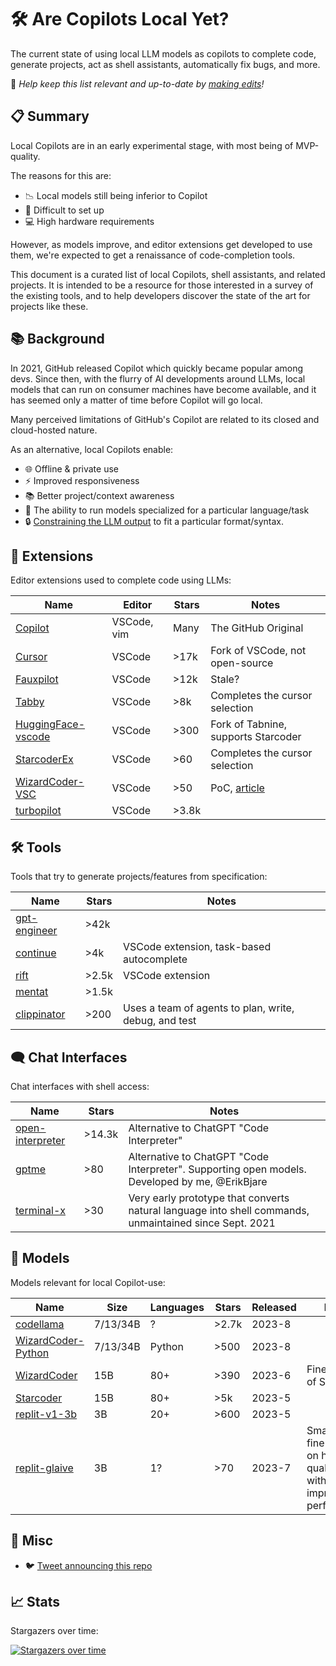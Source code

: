 # 🛠️ Are Copilots Local Yet?

The current state of using local LLM models as copilots to complete code, generate projects, act as shell assistants, automatically fix bugs, and more.

📝 *Help keep this list relevant and up-to-date by [making edits][edit]!*

[edit]: https://github.com/ErikBjare/are-copilots-local-yet/edit/master/README.md

## 📋 Summary

Local Copilots are in an early experimental stage, with most being of MVP-quality. 

The reasons for this are:

- 📉 Local models still being inferior to Copilot
- 🔧 Difficult to set up
- 💻 High hardware requirements

However, as models improve, and editor extensions get developed to use them, we're expected to get a renaissance of code-completion tools.

This document is a curated list of local Copilots, shell assistants, and related projects. It is intended to be a resource for those interested in a survey of the existing tools, and to help developers discover the state of the art for projects like these.

## 📚 Background

In 2021, GitHub released Copilot which quickly became popular among devs. Since then, with the flurry of AI developments around LLMs, local models that can run on consumer machines have become available, and it has seemed only a matter of time before Copilot will go local.

Many perceived limitations of GitHub's Copilot are related to its closed and cloud-hosted nature. 

As an alternative, local Copilots enable:

- 🌐 Offline & private use
- ⚡ Improved responsiveness
- 📚 Better project/context awareness
- 🎯 The ability to run models specialized for a particular language/task
- 🔒 [Constraining the LLM output](https://twitter.com/ErikBjare/status/1656731582001020928) to fit a particular format/syntax.

## 🧩 Extensions

Editor extensions used to complete code using LLMs:

| Name                            | Editor      | Stars   | Notes                               |
| -------------                   | --------    | ------- | ---------                           |
| [Copilot][copilot-vim]          | VSCode, vim | Many    | The GitHub Original                 |
| [Cursor][cursor]                | VSCode      | >17k    | Fork of VSCode, not open-source     |
| [Fauxpilot][fauxpilot]          | VSCode      | >12k    | Stale?                              |
| [Tabby][tabby]                  | VSCode      | >8k     | Completes the cursor selection      |
| [HuggingFace-vscode][hf-vscode] | VSCode      | >300    | Fork of Tabnine, supports Starcoder |
| [StarcoderEx][sc-ex]            | VSCode      | >60     | Completes the cursor selection      |
| [WizardCoder-VSC][wc-vsc]       | VSCode      | >50     | PoC, [article][wc-vsc-blog]         |
| [turbopilot][turbopilot]        | VSCode      | >3.8k   |                                     |

[copilot-vim]: https://github.com/github/copilot.vim
[cursor]: https://github.com/getcursor/cursor
[fauxpilot]: https://github.com/fauxpilot/fauxpilot
[tabby]: https://github.com/TabbyML/tabby
[hf-vscode]: https://github.com/huggingface/huggingface-vscode
[sc-ex]: https://github.com/Lisoveliy/StarCoderEx
[wc-vsc]: https://github.com/mzbac/wizardCoder-vsc
[wc-vsc-blog]: https://medium.com/@anchen.li/build-your-own-copliot-using-open-source-llm-ff9da556cb09
[turbopilot]: https://github.com/ravenscroftj/turbopilot

## 🛠️ Tools

Tools that try to generate projects/features from specification:

| Name                         | Stars   | Notes                                                 |
| --------------               | ------- | ---------                                             |
| [gpt-engineer][gpt-engineer] | >42k    |                                                       |
| [continue][continue]         | >4k     | VSCode extension, task-based autocomplete             |
| [rift][rift]                 | >2.5k   | VSCode extension                                      |
| [mentat][mentat]             | >1.5k   |                                                       |
| [clippinator][clippinator]   | >200    | Uses a team of agents to plan, write, debug, and test |

[gpt-engineer]: https://github.com/AntonOsika/gpt-engineer
[continue]: https://github.com/continuedev/continue
[rift]: https://github.com/morph-labs/rift
[mentat]: https://github.com/biobootloader/mentat
[clippinator]: https://github.com/ennucore/clippinator

## 🗨️ Chat Interfaces

Chat interfaces with shell access:

| Name                     | Stars   | Notes                                                                                                  |
| --------------           | ------- | ---------                                                                                              |
| [open-interpreter][oi]   | >14.3k  | Alternative to ChatGPT "Code Interpreter"                                                              |
| [gptme][gptme]           | >80     | Alternative to ChatGPT "Code Interpreter". Supporting open models. Developed by me, @ErikBjare         |
| [terminal-x][terminal-x] | >30     | Very early prototype that converts natural language into shell commands, unmaintained since Sept. 2021 |

[oi]: https://github.com/KillianLucas/open-interpreter
[gptme]: https://github.com/ErikBjare/gptme
[terminal-x]: https://github.com/davidfant/terminal-x

## 🤖 Models

Models relevant for local Copilot-use:

| Name                            | Size       | Languages   | Stars   | Released   | Notes                                                                    |
| ------------------------------- | ---------- | ----------- | ------- | ---------- | -------                                                                  |
| [codellama][codellama]          | 7/13/34B   | ?           | >2.7k   | 2023-8     |                                                                          |
| [WizardCoder-Python][wc-py]     | 7/13/34B   | Python      | >500    | 2023-8     |                                                                          |
| [WizardCoder][wc-v1]            | 15B        | 80+         | >390    | 2023-6     | Fine-tuning of Starcoder                                                 |
| [Starcoder][starcoder]          | 15B        | 80+         | >5k     | 2023-5     |                                                                          |
| [replit-v1-3b][replit-v1]       | 3B         | 20+         | >600    | 2023-5     |                                                                          |
| [replit-glaive][replit-glaive]  | 3B         | 1?          | >70     | 2023-7     | Small model fine-tuned on high-quality data with impressive performance. |

[codellama]: https://github.com/facebookresearch/codellama
[starcoder]: https://github.com/bigcode-project/starcoder
[wc-py]: https://huggingface.co/WizardLM/WizardCoder-Python-34B-V1.0
[wc-v1]: https://huggingface.co/WizardLM/WizardCoder-15B-V1.0
[replit-v1]: https://huggingface.co/replit/replit-code-v1-3b
[replit-glaive]: https://huggingface.co/sahil2801/replit-code-instruct-glaive

## 📰 Misc

- 🐦 [Tweet announcing this repo][announce]

[announce]: https://twitter.com/ErikBjare/status/1681616666600394753

## 📈 Stats

Stargazers over time:

[![Stargazers over time](https://starchart.cc/ErikBjare/are-copilots-local-yet.svg)](https://starchart.cc/ErikBjare/are-copilots-local-yet)
